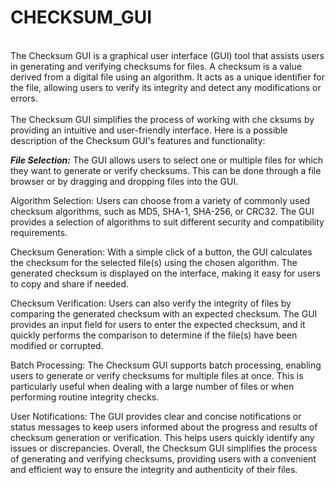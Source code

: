 # CHECKSUM_GUI

<br>
The Checksum GUI is a graphical user interface (GUI) tool that assists users in generating and verifying checksums for files. A checksum is a value derived from a digital file using an algorithm. It acts as a unique identifier for the file, allowing users to verify its integrity and detect any modifications or errors.
<br>

<br>
The Checksum GUI simplifies the process of working with che
cksums by providing an intuitive and user-friendly interface. Here is a possible description of the Checksum GUI's features and functionality:
<br>

<i> <b> File Selection:</b> </i>
The GUI allows users to select one or multiple files for which they want to generate or verify checksums. This can be done through a file browser or by dragging and dropping files into the GUI.

Algorithm Selection: 
Users can choose from a variety of commonly used checksum algorithms, such as MD5, SHA-1, SHA-256, or CRC32. The GUI provides a  selection of algorithms to suit different security and compatibility requirements.

Checksum Generation: 
With a simple click of a button, the GUI calculates the checksum for the selected file(s) using the chosen algorithm. The generated checksum is displayed on the interface, making it easy for users to copy and share if needed.

Checksum Verification: 
Users can also verify the integrity of files by comparing the generated checksum with an expected checksum. The GUI provides an input field for users to enter the expected checksum, and it quickly performs the comparison to determine if the file(s) have been modified or corrupted.

Batch Processing: 
The Checksum GUI supports batch processing, enabling users to generate or verify checksums for multiple files at once. This is particularly useful when dealing with a large number of files or when performing routine integrity checks.

User Notifications: 
The GUI provides clear and concise notifications or status messages to keep users informed about the progress and results of checksum generation or verification. This helps users quickly identify any issues or discrepancies.
Overall, the Checksum GUI simplifies the process of generating and verifying checksums, providing users with a convenient and efficient way to ensure the integrity and authenticity of their files.

<br>
